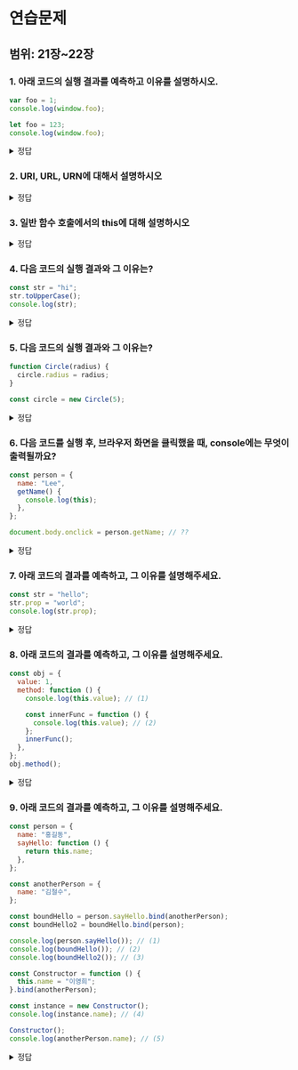 # 연습문제

## 범위: 21장~22장

### 1. 아래 코드의 실행 결과를 예측하고 이유를 설명하시오.

```jsx
var foo = 1;
console.log(window.foo);

let foo = 123;
console.log(window.foo);
```

<details>
<summary>정답</summary>

1
undefined
암묵적 전역때문. let, const로 선언한 변수는 전역 객체의 프로퍼티가 아니어서 암묵적 전역 안됨

</details>

### 2. URI, URL, URN에 대해서 설명하시오

<details>
<summary>정답</summary>

1. URI
   - 인터넷에 있는 자원이 어디에 있는지 자원 자체를 식별하는 방법
2. URL
   - 네트워크 상에서 자원이 어디 있는지 위치를 알려주기 위한 규약
3. URN
   - 리소스에 이름을 부여하는 것
     ![스크린샷 2025-01-23 오후 9.51.54.png](/7주차/images/7주차_1.png)

</details>

### 3. 일반 함수 호출에서의 this에 대해 설명하시오

<details>
<summary>정답</summary>

- global 객체인 window 객체
  - property 로는 전역변수들을 가진다.
- strict mode에서는 undefined

</details>

### 4. 다음 코드의 실행 결과와 그 이유는?

```js
const str = "hi";
str.toUpperCase();
console.log(str);
```

<details>
<summary>정답</summary>

`'hi'` 이다.
원시값 `str`에 메서드를 호출하게 되면 래퍼 객체로 임시 변환되어 메서드를 수행한다. 메서드 수행이 끝나면 `[[StringData]]`에 저장해두었던 문자열을 통해 다시 원시값으로 돌아오게 된다. 따라서 원시값의 메서드 호출은 원시값 자체를 변경할 수 없다.

</details>

### 5. 다음 코드의 실행 결과와 그 이유는?

```js
function Circle(radius) {
  circle.radius = radius;
}

const circle = new Circle(5);
```

<details>
<summary>정답</summary>

`ReferenceError`가 뜬다. 생성자 함수로 인스턴스를 생성하려면 먼저 생성자 함수가 정의되야 하기 때문이다.
위 코드의 경우 `Circle` 생성자 함수가 먼저 정의되어야 `circle` 인스턴스를 만들 수 있는데, `Circle` 생성자 함수 정의 과정에서 `ReferenceError`가 뜨는 것이다.

</details>

### 6. 다음 코드를 실행 후, 브라우저 화면을 클릭했을 때, console에는 무엇이 출력될까요?

```js
const person = {
  name: "Lee",
  getName() {
    console.log(this);
  },
};

document.body.onclick = person.getName; // ??
```

<details>
<summary>정답</summary>

메서드 내부에서 `this`는 메서드를 호출한 객체를 가리킨다. 따라서 `document.body` 객체가 `this`에 바인딩 되기 때문에 `document.body` 객체의 내용이 콘솔에 출력된다.

</details>

### 7. 아래 코드의 결과를 예측하고, 그 이유를 설명해주세요.

```js
const str = "hello";
str.prop = "world";
console.log(str.prop);
```

<details>
<summary>정답</summary>

undefined 입니다.
원시값인 문자열에 대해 . 표기법을 이용해 자바스크립트 엔진이 래퍼 객체를 생성하여 할당하지만, 처리 즉시 해당 객체는
가비지 컬렉션의 대상이므로 다음 줄에서는 새로운 래퍼 객체의 prop 프로퍼티를 참조하게 됩니다. 따라서 undefined 입니다.

</details>

### 8. 아래 코드의 결과를 예측하고, 그 이유를 설명해주세요.

```js
const obj = {
  value: 1,
  method: function () {
    console.log(this.value); // (1)

    const innerFunc = function () {
      console.log(this.value); // (2)
    };
    innerFunc();
  },
};
obj.method();
```

<details>
<summary>정답</summary>
(1) 1
(2) undefined

메서드 호출, 일반 함수 호출의 this 바인딩 방식을 다시 한 번 떠올려보면 알 수 있다.

</details>

### 9. 아래 코드의 결과를 예측하고, 그 이유를 설명해주세요.

```js
const person = {
  name: "홍길동",
  sayHello: function () {
    return this.name;
  },
};

const anotherPerson = {
  name: "김철수",
};

const boundHello = person.sayHello.bind(anotherPerson);
const boundHello2 = boundHello.bind(person);

console.log(person.sayHello()); // (1)
console.log(boundHello()); // (2)
console.log(boundHello2()); // (3)

const Constructor = function () {
  this.name = "이영희";
}.bind(anotherPerson);

const instance = new Constructor();
console.log(instance.name); // (4)

Constructor();
console.log(anotherPerson.name); // (5)
```

<details>
<summary>정답</summary>
(1) 홍길동
(2) 김철수
(3) 김철수 - 한 번 바인딩되면 안바뀐다.
(4) 이영희 - 생성자 함수 호출 시 바인딩이 무시된다.
(5) 이영희 - 바인딩된 일반 함수를 호출하여 anotherPerson의 name을 '이영희'로 바꾼다.

</details>
